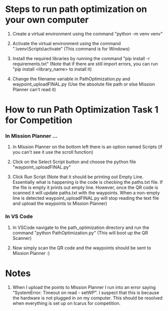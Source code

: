 Steps to run path optimization on your own computer
==================================================

1. Create a virtual environment using the command "python -m venv venv"

2. Activate the virtual environment using the command ".\venv\Scripts\activate" (This command is for Windows)

3. Install the required libraries by running the command "pip install -r requirements.txt" (Note that if there are still import errors, you can run "pip install <library_name> to install it)

4. Change the filename variable in PathOptimization.py and waypoint_uploadFINAL.py (Use the absolute file path or else Mission Planner can't read it)

How to run Path Optimization Task 1 for Competition
===================================================

### In Mission Planner ... ###

1. In Mission Planner on the bottom left there is an option named Scripts (if you can't see it use the scroll function)

2. Click on the Select Script button and choose the python file "waypoint_uploadFINAL.py"

3. Click Run Script (Note that it should be printing out Empty Line. Essentially what is happening is the code is checking the paths.txt file. If the file is empty it prints out empty line. However, once the QR code is scanned it will update paths.txt with the waypoints. When a non-empty line is detected waypoint_uploadFINAL.py will stop reading the text file and upload the waypoints to Mission Planner)

### In VS Code ###

1. In VSCode navigate to the path_optimization directory and run the command "python PathOptimization.py" (This will boot up the QR Scanner)

2. Now simply scan the QR code and the waypoints should be sent to Mission Planner :)

Notes
=====

1. When I upload the points to Mission Planner I run into an error saying "SystemError: Timeout on read - setWP". I suspect that this is because the hardware is not plugged in on my computer. This should be resolved when everything is set up on Icarus for competition.